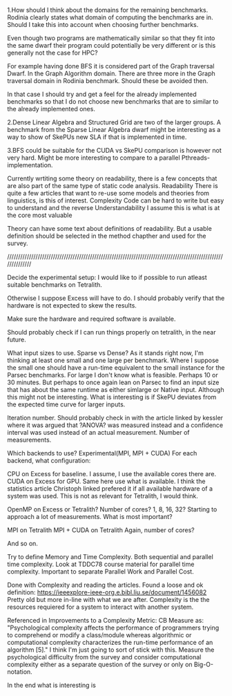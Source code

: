 1.How should I think about the domains for the remaining benchmarks.
Rodinia clearly states what domain of computing the benchmarks are in.
Should I take this into account when choosing further benchmarks.

Even though two programs are mathematically similar so that they fit into the same dwarf their program could potentially be very different or is this generally not the case for HPC?

For example having done BFS it is considered part of the Graph traversal Dwarf.
In the Graph Algorithm domain.
There are three more in the Graph traversal domain in Rodinia benchmark.
Should these be avoided then.

In that case I should try and get a feel for the already implemented benchmarks so that I do not choose new benchmarks that are to similar to the already implemented ones.

2.Dense Linear Algebra and Structured Grid are two of the larger groups.
A benchmark from the Sparse Linear Algebra dwarf might be interesting as a way to show of SkePUs new SLA if that is implemented in time.


3.BFS could be suitable for the CUDA vs SkePU comparison is however not very hard.
Might be more interesting to compare to a parallel Pthreads-implementation.


Currently wrtiting some theory on readability, there is a few concepts that are also part of the same type of static code analysis.
Readability
There is quite a few articles that want to re-use some models and theories from linguistics, is this of interest.
Complexity
Code can be hard to write but easy to understand and the reverse
Understandability
I assume this is what is at the core most valuable

Theory can have some text about definitions of readability. But a usable definition should be selected in the method chapther and used for the survey.

//////////////////////////////////////////////////////////////////////////////////////////////////////////////

Decide the experimental setup:
I would like to if possible to run atleast suitable benchmarks on Tetralith.

Otherwise I suppose Excess will have to do. I should probably verify that the hardware is not expected to skew the results. 

Make sure the hardware and required software is available.

Should probably check if I can run things properly on tetralith, in the near future.

What input sizes to use. Sparse vs Dense?
As it stands right now, I'm thinking at least one small and one large per benchmark.
Where I suppose the small one should have a run-time equivalent to the small instance for the Parsec benchmarks.
For large I don't know what is feasible. Perhaps 10 or 30 minutes.
But perhaps to once again lean on Parsec to find an input size that has about the same runtime as either simlarge or Native input.
Although this might not be interesting. What is interesting is if SkePU deviates from the expected time curve for larger inputs.

Iteration number.
Should probably check in with the article linked by kessler where it was argued that ?ANOVA? was measured instead and a confidence interval was used instead of an actual measurement.
Number of measurements.

Which backends to use? Experimental(MPI, MPI + CUDA) For each backend, what configuration:

CPU on Excess for baseline.
I assume, I use the available cores there are.
CUDA on Excess for GPU.
Same here use what is available.
I think the statistics article Christoph linked prefered it if all available hardware of a system was used.
This is not as relevant for Tetralith, I would think.

OpenMP on Excess or Tetralith?
Number of cores? 1, 8, 16, 32?
Starting to approach a lot of measurements.
What is most important?

MPI on Tetralith
MPI + CUDA on Tetralith
Again, number of cores?

And so on.

Try to define Memory and Time Complexity.
Both sequential and parallel time complexity.
Look at TDDC78 course material for parallel time complexity.
Important to separate Parallel Work and Parallel Cost.


Done with Complexity and reading the articles. Found a loose and ok definition: https://ieeexplore-ieee-org.e.bibl.liu.se/document/1456082
Pretty old but more in-line with what we are after. Complexity is the the resources requiered for a system to interact with another system. 

Referenced in Improvements to a Complexity Metric: CB Measure as:
"Psychological complexity affects the  performance of programmers trying to comprehend or  modify a class/module whereas algorithmic or computational complexity   characterizes the run-time performance of an algorithm [5]."
I think I'm just going to sort of stick with this. Measure the psychological difficulty from the survey and consider computational complexity either as a separate question of the survey or only on Big-O-notation.

In the end what is interesting is

